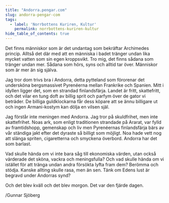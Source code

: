 ```yaml
---
title: "Andorra.pengar.com"
slug: andorra-pengar-com
tags:
  - label: 'Norrbottens Kuriren, Kultur'
    permalink: norrbottens-kuriren-kultur
hide_table_of_contents: true
---
```

Det finns människor som är det undantag som bekräftar Archimedes princip. Alltså det där med att en människa i badet tränger undan lika mycket vatten som sin egen kroppsvikt. Tro mig, det finns sådana som tränger undan mer. Sådana som hörs, syns och alltid tar över. Människor som är mer än sig själva.

<!--truncate-->

Jag tror dom trivs bra i Andorra, detta pytteland som förorenar det undersköna bergsmassivet Pyrenéerna mellan Frankrike och Spanien. Mitt i idyllen ligger det, som en strandad finlandsfärja. Landet är fritt, skattefritt, och det vilar en tung doft av billig sprit och parfym över de gator vi beträder. De billiga guldklockarna får dess köpare att se ännu billigare ut och ingen Armani-kostym kan dölja en vilsen själ.

Jag förstår inte meningen med Andorra. Jag tror på skuldfrihet, men inte skattefrihet. Noas ark, som enligt traditionen strandade på Ararat, var fylld av framtidshopp, gemenskap och liv men Pyrenéernas finlandsfärja bärs av vår ständiga jakt efter det dyraste så billigt som möjligt. Noa hade vett nog att slänga spriten, cigaretterna och smyckena överbord. Andorra har det som barlast.

Vad skulle hända om vi inte bara såg till ekonomiska värden, utan också värderade det sköna, vackra och meningsfulla? Och vad skulle hända om vi istället för att tränga undan andra försökta lyfta fram dem? Berömma och stödja. Kanske allting skulle rasa, men än sen. Tänk om Edens lust är begravd under Andorras synd?

Och det blev kväll och det blev morgon. Det var den fjärde dagen.

/Gunnar Sjöberg
